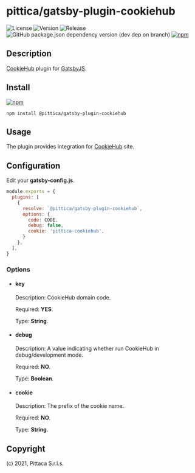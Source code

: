 # pittica/gatsby-plugin-cookiehub

![License](https://img.shields.io/github/license/pittica/gatsby-plugin-cookiehub)
![Version](https://img.shields.io/github/package-json/v/pittica/gatsby-plugin-cookiehub)
![Release](https://img.shields.io/github/v/release/pittica/gatsby-plugin-cookiehub)
![GitHub package.json dependency version (dev dep on branch)](https://img.shields.io/github/package-json/dependency-version/pittica/gatsby-plugin-cookiehub/react)
[![npm](https://img.shields.io/npm/v/@pittica/gatsby-plugin-cookiehub)](https://www.npmjs.com/package/@pittica/gatsby-plugin-cookiehub)

## Description

[CookieHub](https://www.cookiehub.com/) plugin for [GatsbyJS](https://www.gatsbyjs.org/).

## Install

[![npm](https://img.shields.io/npm/v/@pittica/gatsby-plugin-cookiehub)](https://www.npmjs.com/package/@pittica/gatsby-plugin-cookiehub)

```shell
npm install @pittica/gatsby-plugin-cookiehub
```

## Usage

The plugin provides integration for [CookieHub](https://www.cookiehub.com/) site.

## Configuration

Edit your **gatsby-config.js**.

```javascript
module.exports = {
  plugins: [
    {
      resolve: `@pittica/gatsby-plugin-cookiehub`,
      options: {
        code: CODE,
        debug: false,
        cookie: 'pittica-cookiehub',
      }
    },
  ],
}
```
### Options

* #### key
  Description: CookieHub domain code.

  Required: **YES**.

  Type: **String**.
* #### debug
  Description: A value indicating whether run CookieHub in debug/development mode.

  Required: **NO**.

  Type: **Boolean**.
* #### cookie
  Description: The prefix of the cookie name.

  Required: **NO**.

  Type: **String**.


## Copyright

(c) 2021, Pittaca S.r.l.s.
